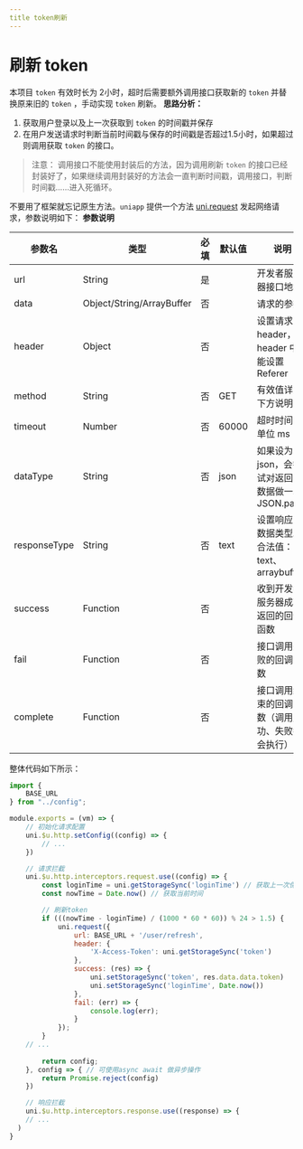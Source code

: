 ```yaml
---
title token刷新
---
```

# 刷新 token
本项目 `token` 有效时长为 2小时，超时后需要额外调用接口获取新的 `token` 并替换原来旧的 `token` ，手动实现 `token` 刷新。
**思路分析：**

1. 获取用户登录以及上一次获取到 `token` 的时间戳并保存
2. 在用户发送请求时判断当前时间戳与保存的时间戳是否超过1.5小时，如果超过则调用获取 `token` 的接口。
> 注意：
> 调用接口不能使用封装后的方法，因为调用刷新 `token` 的接口已经封装好了，如果继续调用封装好的方法会一直判断时间戳，调用接口，判断时间戳......进入死循环。

不要用了框架就忘记原生方法。`uniapp` 提供一个方法 [uni.request](https://uniapp.dcloud.net.cn/api/request/request.html#request) 发起网络请求，参数说明如下：
**参数说明**

| 参数名 | 类型 | 必填 | 默认值 | 说明 |
| --- | --- | --- | --- | --- |
| url | String | 是 |  | 开发者服务器接口地址 |
| data | Object/String/ArrayBuffer | 否 |  | 请求的参数 |
| header | Object | 否 |  | 设置请求的 header，header 中不能设置 Referer |
| method | String | 否 | GET | 有效值详见下方说明 |
| timeout | Number | 否 | 60000 | 超时时间，单位 ms |
| dataType | String | 否 | json | 如果设为 json，会尝试对返回的数据做一次 JSON.parse |
| responseType | String | 否 | text | 设置响应的数据类型。合法值：text、arraybuffer |
| success | Function | 否 |  | 收到开发者服务器成功返回的回调函数 |
| fail | Function | 否 |  | 接口调用失败的回调函数 |
| complete | Function | 否 |  | 接口调用结束的回调函数（调用成功、失败都会执行） |

整体代码如下所示：
```javascript
import {
	BASE_URL
} from "../config";

module.exports = (vm) => {
	// 初始化请求配置
	uni.$u.http.setConfig((config) => {
		// ...
	})

	// 请求拦截
	uni.$u.http.interceptors.request.use((config) => {
		const loginTime = uni.getStorageSync('loginTime') // 获取上一次保存token的时间
		const nowTime = Date.now() // 获取当前时间

		// 刷新token
		if (((nowTime - loginTime) / (1000 * 60 * 60)) % 24 > 1.5) {
			uni.request({
				url: BASE_URL + '/user/refresh',
				header: {
					'X-Access-Token': uni.getStorageSync('token')
				},
				success: (res) => {
					uni.setStorageSync('token', res.data.data.token)
					uni.setStorageSync('loginTime', Date.now())
				},
				fail: (err) => {
					console.log(err);
				}
			});
		}
  	// ...
    
		return config;
	}, config => { // 可使用async await 做异步操作
		return Promise.reject(config)
	})

	// 响应拦截
	uni.$u.http.interceptors.response.use((response) => {
  	// ...
  )
}
```
